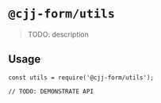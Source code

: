 # `@cjj-form/utils`

> TODO: description

## Usage

```
const utils = require('@cjj-form/utils');

// TODO: DEMONSTRATE API
```
